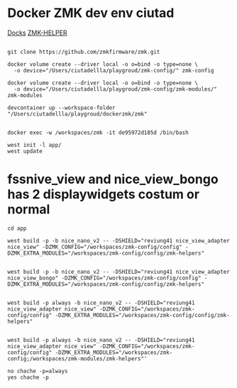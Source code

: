 
# Docker ZMK dev env ciutad

[Docks](https://zmk.dev/docs/development/local-toolchain/setup/container#creating-volumes)
[ZMK-HELPER](https://github.com/urob/zmk-helpers)

```shell

git clone https://github.com/zmkfirmware/zmk.git

docker volume create --driver local -o o=bind -o type=none \
  -o device="/Users/ciutadellla/playgroud/zmk-config/" zmk-config

docker volume create --driver local -o o=bind -o type=none \
  -o device="/Users/ciutadellla/playgroud/zmk-config/zmk-modules/" zmk-modules

devcontainer up --workspace-folder "/Users/ciutadellla/playgroud/dockerzmk/zmk"


```

```shell
docker exec -w /workspaces/zmk -it de95972d185d /bin/bash

west init -l app/
west update  
```

# fssnive_view and nice_view_bongo has 2 displaywidgets costum or normal

```shell
cd app

west build -p -b nice_nano_v2 -- -DSHIELD="reviung41 nice_view_adapter nice_view" -DZMK_CONFIG="/workspaces/zmk-config/config" -DZMK_EXTRA_MODULES="/workspaces/zmk-config/config/zmk-helpers"


west build -p -b nice_nano_v2 -- -DSHIELD="reviung41 nice_view_adapter nice_view_bongo" -DZMK_CONFIG="/workspaces/zmk-config/config" -DZMK_EXTRA_MODULES="/workspaces/zmk-config/config/zmk-helpers"


west build -p always -b nice_nano_v2 -- -DSHIELD="reviung41 nice_view_adapter nice_view" -DZMK_CONFIG="/workspaces/zmk-config/config" -DZMK_EXTRA_MODULES="/workspaces/zmk-config/config/zmk-helpers"


west build -p always -b nice_nano_v2 -- -DSHIELD="reviung41 nice_view_adapter nice_view" -DZMK_CONFIG="/workspaces/zmk-config/config" -DZMK_EXTRA_MODULES="/workspaces/zmk-config;/workspaces/zmk-modules/zmk-helpers"'

no chache -p=always
yes chache -p

```
